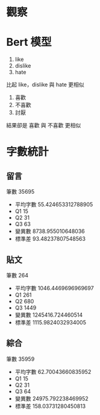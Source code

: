 # 觀察

# Bert 模型

1. like
2. dislike
3. hate

比起 like，dislike 與 hate 更相似

1. 喜歡
2. 不喜歡
3. 討厭

結果卻是 喜歡 與 不喜歡 更相似


# 字數統計

## 留言

筆數 35695

- 平均字數 55.424653312788905
- Q1 15
- Q2 31
- Q3 63
- 變異數 8738.955010648036
- 標準差 93.48237807548563

## 貼文

筆數 264

- 平均字數 1046.4469696969697
- Q1 261
- Q2 680
- Q3 1449
- 變異數 1245416.724460514
- 標準差 1115.9824032934005

## 綜合

筆數 35959

- 平均字數 62.70043660835952
- Q1 15
- Q2 31
- Q3 64
- 變異數 24975.792238469952
- 標準差 158.03731280450813
